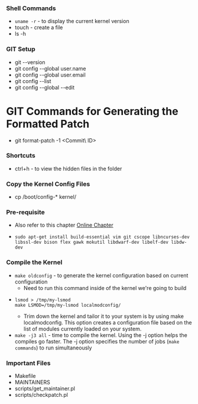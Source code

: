 ### Shell Commands
- `uname -r` - to display the current kernel version
- touch <filename> - create a file
- ls -h

### GIT Setup
- git --version
- git config --global user.name <name>
- git config --global user.email <Mail ID>
- git config --list
- git config --global --edit

# GIT Commands for Generating the Formatted Patch
- git format-patch -1 <Commit\ ID>

### Shortcuts
- ctrl+h - to view the hidden files in the folder

### Copy the Kernel Config Files
- cp /boot/config-* kernel/

### Pre-requisite
- Also refer to this chapter [Online Chapter](https://static.packt-cdn.com/downloads/9781803232225_Online_Chapter.pdf)
- ```
  sudo apt-get install build-essential vim git cscope libncurses-dev libssl-dev bison flex gawk mokutil libdwarf-dev libelf-dev libdw-dev
  ```

### Compile the Kernel
- `make oldconfig` - to generate the kernel configuration based on current configuration
  - Need to run this command inside of the kernel we're going to build
- ```shell
  lsmod > /tmp/my-lsmod
  make LSMOD=/tmp/my-lsmod localmodconfig/
  ```
  - Trim down the kernel and tailor it to your system is by using make localmodconfig. This option creates a configuration file based on the list of modules currently loaded on your system.
- `make -j3 all` - time to compile the kernel. Using the -j option helps the compiles go faster. The -j option specifies the number of jobs (`make commands`) to run simultaneously

### Important Files 
- Makefile
- MAINTAINERS
- scripts/get_maintainer.pl
- scripts/checkpatch.pl
